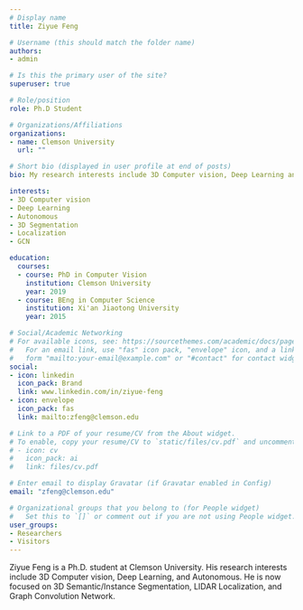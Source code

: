 ```yaml
---
# Display name
title: Ziyue Feng

# Username (this should match the folder name)
authors:
- admin

# Is this the primary user of the site?
superuser: true

# Role/position
role: Ph.D Student

# Organizations/Affiliations
organizations:
- name: Clemson University
  url: ""

# Short bio (displayed in user profile at end of posts)
bio: My research interests include 3D Computer vision, Deep Learning and Autonomous.

interests:
- 3D Computer vision
- Deep Learning
- Autonomous
- 3D Segmentation
- Localization
- GCN

education:
  courses:
  - course: PhD in Computer Vision
    institution: Clemson University
    year: 2019
  - course: BEng in Computer Science
    institution: Xi'an Jiaotong University
    year: 2015

# Social/Academic Networking
# For available icons, see: https://sourcethemes.com/academic/docs/page-builder/#icons
#   For an email link, use "fas" icon pack, "envelope" icon, and a link in the
#   form "mailto:your-email@example.com" or "#contact" for contact widget.
social:
- icon: linkedin
  icon_pack: Brand
  link: www.linkedin.com/in/ziyue-feng
- icon: envelope
  icon_pack: fas
  link: mailto:zfeng@clemson.edu

# Link to a PDF of your resume/CV from the About widget.
# To enable, copy your resume/CV to `static/files/cv.pdf` and uncomment the lines below.
# - icon: cv
#   icon_pack: ai
#   link: files/cv.pdf

# Enter email to display Gravatar (if Gravatar enabled in Config)
email: "zfeng@clemson.edu"

# Organizational groups that you belong to (for People widget)
#   Set this to `[]` or comment out if you are not using People widget.
user_groups:
- Researchers
- Visitors
---
```


Ziyue Feng is a Ph.D. student at Clemson University. His research interests include 3D Computer vision, Deep Learning, and Autonomous. He is now focused on 3D Semantic/Instance Segmentation, LIDAR Localization, and Graph Convolution Network.
